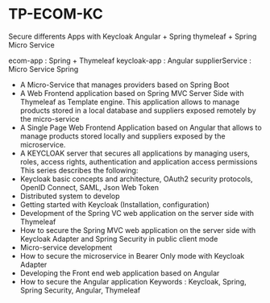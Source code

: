 # TP-ECOM-KC
Secure differents Apps with Keycloak
Angular + Spring thymeleaf + Spring Micro Service

  ecom-app : Spring + Thymeleaf
  keycloak-app : Angular 
  supplierService : Micro Service Spring


- A Micro-Service that manages providers based on Spring Boot
- A Web Frontend application based on Spring MVC Server Side with Thymeleaf as Template engine. This application allows to manage products stored in a local database and suppliers exposed remotely by the micro-service
- A Single Page Web Frontend Application based on Angular that allows to manage products stored locally and suppliers exposed by the microservice.
- A KEYCLOAK server that secures all applications by managing users, roles, access rights, authentication and application access permissions
This series describes the following:
- Keycloak basic concepts and architecture, OAuth2 security protocols, OpenID Connect, SAML, Json Web Token
- Distributed system to develop
- Getting started with Keycloak (Installation, configuration)
- Development of the Spring VC web application on the server side with Thymeleaf
- How to secure the Spring MVC web application on the server side with Keycloak Adapter and Spring Security in public client mode
- Micro-service development
- How to secure the microservice in Bearer Only mode with Keycloak Adapter
- Developing the Front end web application based on Angular
- How to secure the Angular application
Keywords : Keycloak, Spring, Spring Security, Angular, Thymeleaf
